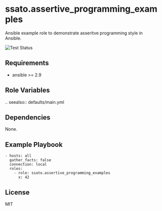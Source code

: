 ssato.assertive_programming_examples
======================================

Ansible example role to demonstrate asseritve programming style in Ansible.

![Test Status](https://img.shields.io/travis/ssato/ansible-role-assertive-programming-examples.png)

Requirements
------------

- ansible >= 2.9

Role Variables
--------------

.. seealso:: defaults/main.yml

Dependencies
------------

None.

Example Playbook
----------------

```
- hosts: all
  gather_facts: false
  connection: local
  roles:
    - role: ssato.assertive_programming_examples
      x: 42
```

License
-------

MIT

<!-- vim:sw=2:ts=2:et:
-->
